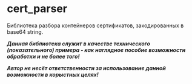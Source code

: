 cert_parser
=============

Библиотека разбора контейнеров сертификатов, закодированных в base64 string.

***Данная библиотека служит в качестве технического (показательного) примера - как наглядное пособие возможности обработки и не более того!***

***Автор не несёт ответственности за использование данной возможности в корыстных целях!***
